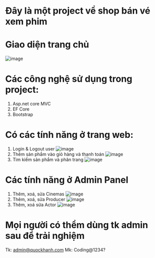 # Đây là một project về shop bán vé xem phim
# Giao diện trang chủ
![image](https://user-images.githubusercontent.com/73975123/173310479-b379a000-4262-45cc-9fad-fba75bfd813f.png)
# Các công nghệ sử dụng trong project:
1. Asp.net core MVC
2. EF Core
3. Bootstrap
# Có các tính năng ở trang web:
1. Login & Logout user
![image](https://user-images.githubusercontent.com/73975123/173310371-8065b152-3ef0-4b17-958b-1e28fdbbfaea.png)
2. Thêm sản phẩm vào giỏ hàng và thanh toán
 ![image](https://user-images.githubusercontent.com/73975123/169935082-5d1be900-29cf-4846-93cb-85d0fb39dcfd.png)
3. Tìm kiếm sản phẩm và phân trang
![image](https://user-images.githubusercontent.com/73975123/173306720-9bb37abd-2cd9-4d17-b381-b3800f8eb173.png)
# Các tính năng ở Admin Panel
1. Thêm, xoá, sửa Cinemas
![image](https://user-images.githubusercontent.com/73975123/173307211-fe8b64b8-11d3-4f02-bb36-43b425c1d64d.png)
2. Thêm, xoá, sửa Producer
![image](https://user-images.githubusercontent.com/73975123/173309671-f68a1ea3-f3f5-4c57-ad7d-1f2631797d13.png)
3. Thêm, xoá sửa Actor
![image](https://user-images.githubusercontent.com/73975123/173309809-695799eb-219c-45c0-b7ce-55118ae6fb82.png)
# Mọi người có thểm dùng tk admin sau để trải nghiệm
Tk: admin@quockhanh.com
Mk: Coding@1234?

